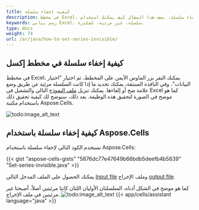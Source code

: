 ```yaml
---
title: كيفية إخفاء سلسلة
description: في مخطط Excel، قد تحتاج إلى إخفاء سلسلة. يصف هذا المقال كيف يمكنك استخدام Aspose.Cells للقيام بذلك. 
keywords: رسم بياني Excel، سلسلة، غير مرئية، مُفلترة.
type: docs
weight: 74
url: /ar/java/how-to-set-series-invisible/
---
```


## كيفية إخفاء سلسلة في مخطط إكسل

في مخطط Excel، يمكنك النقر بزر الماوس الأيمن على المخطط، ثم اختيار "اختيار البيانات"، وفي النافذة المنبثقة، يمكنك تحديد ما إذا كانت السلسلة مرئية عن طريق وضع علامة صح أو إلغاءها.
يمكنك تنزيل [ملف النموذج](SeriesFiltered.xlsx) التالي والتشغيل في Excel كما هو موضح في الصورة لتحقيق هذه الوظيفة. بعد ذلك، سنوضح لك كيفية تحقيق ذلك باستخدام مكتبة Aspose.Cells.

![todo:image_alt_text](series-invisible.png)

## كيفية إخفاء سلسلة باستخدام Aspose.Cells 

نستخدم الكود التالي لإخفاء سلسلة باستخدام Aspose.Cells:

{{< gist "aspose-cells-gists" "5876dc77e47649b66bdb5deefb4b5639" "Set-series-invisible.java" >}}

يمكنك الحصول على الملف المدخل التالي [Input file](SeriesFiltered.xlsx) وملف الإخراج [output file](output.xlsx).

كما هو موضح في الشكل أدناه، السلسلتان الأوليان اللتان كانتا مرئيتين أصلاً، أصبحتا غير مرئيتين في ملف الإخراج.
![todo:image_alt_text](output.png)
{{< app/cells/assistant language="java" >}}
